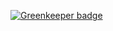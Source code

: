 

[![Greenkeeper badge](https://badges.greenkeeper.io/jcblw/spiral-music-viz.svg)](https://greenkeeper.io/)